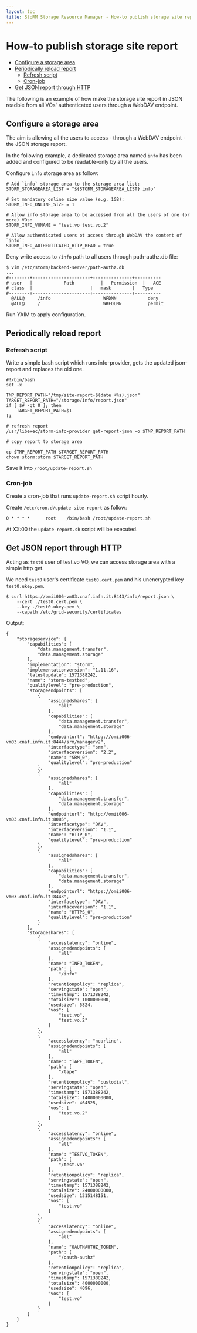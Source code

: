 ```yaml
---
layout: toc
title: StoRM Storage Resource Manager - How-to publish storage site report
---
```


# How-to publish storage site report

- [Configure a storage area](#configure)
- [Periodically reload report](#reload-report)
    - [Refresh script](#script)
    - [Cron-job](#cronjob)
- [Get JSON report through HTTP](#json)
 
The following is an example of how make the storage site report in JSON readble from all VOs' authenticated users through a WebDAV endpoint.

## Configure a storage area <a name="configure">&nbsp;</a>

The aim is allowing all the users to access - through a WebDAV endpoint - the JSON storage report.

In the following example, a dedicated storage area named `info` has been added and configured to be readable-only by all the users.

Configure `info` storage area as follow:

```
# Add `info` storage area to the storage area list:
STORM_STORAGEAREA_LIST = "${STORM_STORAGEAREA_LIST} info"

# Set mandatory online size value (e.g. 1GB):
STORM_INFO_ONLINE_SIZE = 1

# Allow info storage area to be accessed from all the users of one (or more) VOs:
STORM_INFO_VONAME = "test.vo test.vo.2"

# Allow authenticated users ot access through WebDAV the content of `info`:
STORM_INFO_AUTHENTICATED_HTTP_READ = true
```

Deny write access to `/info` path to all users through path-authz.db file:

```
$ vim /etc/storm/backend-server/path-authz.db
...
#--------+----------------------+---------------+----------
# user   |            Path          |   Permission  |   ACE
# class  |                      |   mask        |   Type
#--------+----------------------+---------------+----------
  @ALL@     /info                    WFDMN            deny
  @ALL@     /                        WRFDLMN          permit
```

Run YAIM to apply configuration.

## Periodically reload report <a name="reload-report">&nbsp;</a>

### Refresh script <a name="script">&nbsp;</a>

Write a simple bash script which runs info-provider, gets the updated json-report and replaces the old one.

```
#!/bin/bash
set -x

TMP_REPORT_PATH="/tmp/site-report-$(date +%s).json"
TARGET_REPORT_PATH="/storage/info/report.json"
if [ $# -gt 0 ]; then
    TARGET_REPORT_PATH=$1
fi

# refresh report
/usr/libexec/storm-info-provider get-report-json -o $TMP_REPORT_PATH

# copy report to storage area

cp $TMP_REPORT_PATH $TARGET_REPORT_PATH
chown storm:storm $TARGET_REPORT_PATH
```

Save it into `/root/update-report.sh`


### Cron-job<a name="cronjob">&nbsp;</a>

Create a cron-job that runs `update-report.sh` script hourly.

Create `/etc/cron.d/update-site-report` as follow:

```
0 * * * *      root    /bin/bash /root/update-report.sh
```

At XX:00 the `update-report.sh` script will be executed.

## Get JSON report through HTTP <a name="json">&nbsp;</a>

Acting as `test0` user of test.vo VO, we can access storage area with a simple http get.

We need `test0` user's certificate `test0.cert.pem` and his unencrypted key `test0.ukey.pem`.


```
$ curl https://omii006-vm03.cnaf.infn.it:8443/info/report.json \
    --cert ./test0.cert.pem \
    --key ./test0.ukey.pem \
    --capath /etc/grid-security/certificates
```

Output:

```
{
    "storageservice": {
        "capabilities": [
            "data.management.transfer", 
            "data.management.storage"
        ], 
        "implementation": "storm", 
        "implementationversion": "1.11.16", 
        "latestupdate": 1571388242, 
        "name": "storm-testbed", 
        "qualitylevel": "pre-production", 
        "storageendpoints": [
            {
                "assignedshares": [
                    "all"
                ], 
                "capabilities": [
                    "data.management.transfer", 
                    "data.management.storage"
                ], 
                "endpointurl": "httpg://omii006-vm03.cnaf.infn.it:8444/srm/managerv2", 
                "interfacetype": "srm", 
                "interfaceversion": "2.2", 
                "name": "SRM_0", 
                "qualitylevel": "pre-production"
            }, 
            {
                "assignedshares": [
                    "all"
                ], 
                "capabilities": [
                    "data.management.transfer", 
                    "data.management.storage"
                ], 
                "endpointurl": "http://omii006-vm03.cnaf.infn.it:8085", 
                "interfacetype": "DAV", 
                "interfaceversion": "1.1", 
                "name": "HTTP_0", 
                "qualitylevel": "pre-production"
            }, 
            {
                "assignedshares": [
                    "all"
                ], 
                "capabilities": [
                    "data.management.transfer", 
                    "data.management.storage"
                ], 
                "endpointurl": "https://omii006-vm03.cnaf.infn.it:8443", 
                "interfacetype": "DAV", 
                "interfaceversion": "1.1", 
                "name": "HTTPS_0", 
                "qualitylevel": "pre-production"
            }
        ], 
        "storageshares": [
            {
                "accesslatency": "online", 
                "assignedendpoints": [
                    "all"
                ], 
                "name": "INFO_TOKEN", 
                "path": [
                    "/info"
                ], 
                "retentionpolicy": "replica", 
                "servingstate": "open", 
                "timestamp": 1571388242, 
                "totalsize": 1000000000, 
                "usedsize": 5824, 
                "vos": [
                    "test.vo", 
                    "test.vo.2"
                ]
            },
            {
                "accesslatency": "nearline", 
                "assignedendpoints": [
                    "all"
                ], 
                "name": "TAPE_TOKEN", 
                "path": [
                    "/tape"
                ], 
                "retentionpolicy": "custodial", 
                "servingstate": "open", 
                "timestamp": 1571388242, 
                "totalsize": 14000000000, 
                "usedsize": 464525, 
                "vos": [
                    "test.vo.2"
                ]
            },
            {
                "accesslatency": "online", 
                "assignedendpoints": [
                    "all"
                ], 
                "name": "TESTVO_TOKEN", 
                "path": [
                    "/test.vo"
                ], 
                "retentionpolicy": "replica", 
                "servingstate": "open", 
                "timestamp": 1571388242, 
                "totalsize": 24000000000, 
                "usedsize": 1315148151, 
                "vos": [
                    "test.vo"
                ]
            }, 
            {
                "accesslatency": "online", 
                "assignedendpoints": [
                    "all"
                ], 
                "name": "OAUTHAUTHZ_TOKEN", 
                "path": [
                    "/oauth-authz"
                ], 
                "retentionpolicy": "replica", 
                "servingstate": "open", 
                "timestamp": 1571388242, 
                "totalsize": 4000000000, 
                "usedsize": 4096, 
                "vos": [
                    "test.vo"
                ]
            }
        ]
    }
}
```